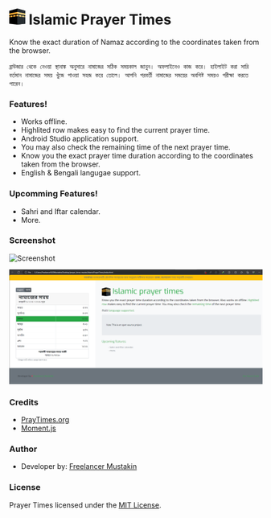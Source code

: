 # ![Logo](https://github.com/freelancermustakin/IslamicPrayerTimes/blob/main/assets/mecca%2032x32.png?raw=true) Islamic Prayer Times
Know the exact duration of Namaz according to the coordinates taken from the browser.

``ব্রাউজার থেকে নেওয়া স্থানাঙ্ক অনুসারে নামাজের সঠিক সময়কাল জানুন। অফলাইনেও কাজ করে। হাইলাইট করা সারি বর্তমান নামাজের সময় খুঁজে পাওয়া সহজ করে তোলে। আপনি পরবর্তী নামাজের সময়ের অবশিষ্ট সময়ও পরীক্ষা করতে পারেন।``

### Features!
- Works offline.
- Highlited row makes easy to find the current prayer time.
- Android Studio application support.
- You may also check the remaining time of the next prayer time.
- Know you the exact prayer time duration according to the coordinates taken from the browser.
- English & Bengali langugae support.

### Upcomming Features!
  - Sahri and Iftar calendar.
  - More.

### Screenshot
![Screenshot](https://github.com/akbarhossainr/prayer_times/blob/master/assets/screenshot.png?raw=true)

![screenshot](assets/screenshot/pc_webview.png)

### Credits
- [PrayTimes.org](http://praytimes.org/)
- [Moment.js](https://momentjs.com/)

### Author
- Developer by: [Freelancer Mustakin](https://freelancermustakin.github.io/)

### License
Prayer Times licensed under the  [MIT License]().
